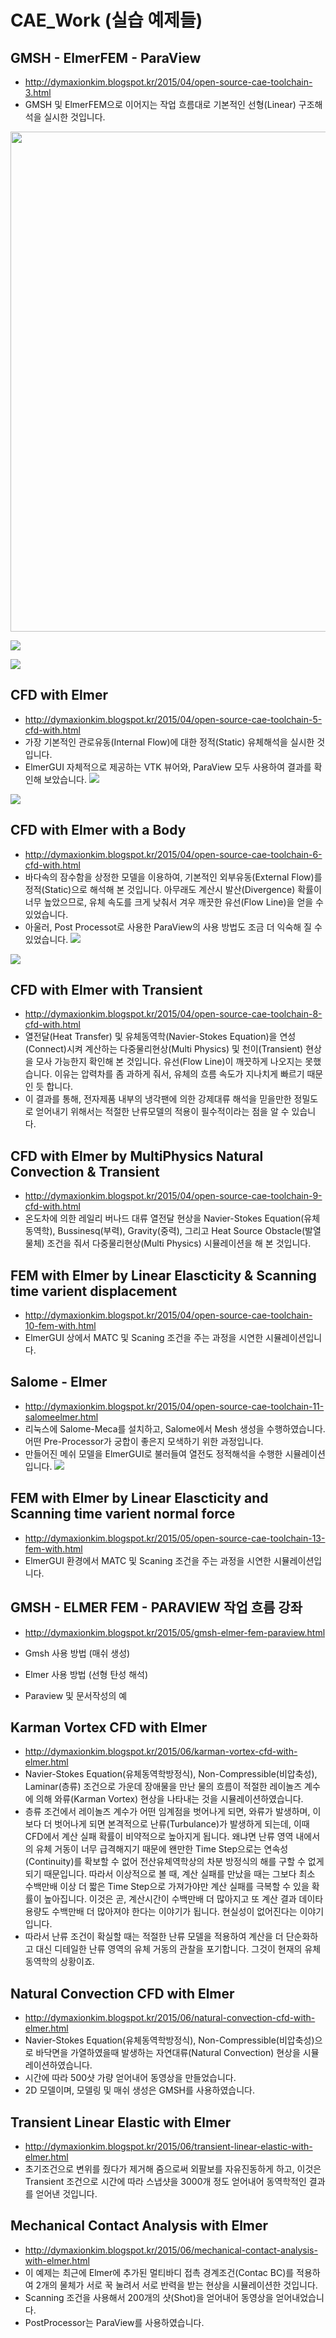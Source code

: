 # CAE_Work (실습 예제들)


## GMSH - ElmerFEM - ParaView
* http://dymaxionkim.blogspot.kr/2015/04/open-source-cae-toolchain-3.html
* GMSH 및 ElmerFEM으로 이어지는 작업 흐름대로 기본적인 선형(Linear) 구조해석을 실시한 것입니다.
<div><img src='http://3.bp.blogspot.com/-7Q4hY-mM6e8/VSr988itROI/AAAAAAAAa6k/SiRorMgRLXY/s1600/20150413_001.png' width=800><br></div>

![](http://1.bp.blogspot.com/-BQfyb-KmKn4/VSr9-j_5ucI/AAAAAAAAa7M/ILI2XLL7Hd0/s1600/20150413_007.png)

![](http://1.bp.blogspot.com/-zXlapsxo8M0/VSr9-5kcaKI/AAAAAAAAa7A/RmBcmcIUxtA/s1600/20150413_008.png)


## CFD with Elmer
* http://dymaxionkim.blogspot.kr/2015/04/open-source-cae-toolchain-5-cfd-with.html
* 가장 기본적인 관로유동(Internal Flow)에 대한 정적(Static) 유체해석을 실시한 것입니다.
* ElmerGUI 자체적으로 제공하는 VTK 뷰어와, ParaView 모두 사용하여 결과를 확인해 보았습니다.
![](http://4.bp.blogspot.com/-qCamyIMvxCg/VTCXj4PtrnI/AAAAAAAAbB4/SC6BdJ_rbyI/s1600/ElmerVTK01.png)

![](http://4.bp.blogspot.com/-yxYBIm7FtnM/VTCbaVUs2GI/AAAAAAAAbCo/cSvldFQ_3UM/s1600/paraview03.png)


## CFD with Elmer with a Body
* http://dymaxionkim.blogspot.kr/2015/04/open-source-cae-toolchain-6-cfd-with.html
* 바다속의 잠수함을 상정한 모델을 이용하여, 기본적인 외부유동(External Flow)를 정적(Static)으로 해석해 본 것입니다.  아무래도 계산시 발산(Divergence) 확률이 너무 높았으므로, 유체 속도를 크게 낮춰서 겨우 깨끗한 유선(Flow Line)을 얻을 수 있었습니다.
* 아울러, Post Processot로 사용한 ParaView의 사용 방법도 조금 더 익숙해 질 수 있었습니다.
![](http://4.bp.blogspot.com/-MqjyrgZV0Yg/VTMRaD2f8zI/AAAAAAAAbE4/DvE7JxMjU7c/s1600/pic14.png)

![](http://1.bp.blogspot.com/-GOjWQZXUnxg/VTQ8xwTfIaI/AAAAAAAAbGs/zdLb-5wql9A/s1600/paraview02.png)



## CFD with Elmer with Transient
* http://dymaxionkim.blogspot.kr/2015/04/open-source-cae-toolchain-8-cfd-with.html
*  열전달(Heat Transfer) 및 유체동역학(Navier-Stokes Equation)을 연성(Connect)시켜 계산하는
다중물리현상(Multi Physics) 및 천이(Transient) 현상을 모사 가능한지 확인해 본 것입니다.  유선(Flow Line)이 깨끗하게 나오지는 못했습니다.  이유는 압력차를 좀 과하게 줘서, 유체의 흐름 속도가 지나치게 빠르기 때문인 듯 합니다.
* 이 결과를 통해, 전자제품 내부의 냉각팬에 의한 강제대류 해석을 믿을만한 정밀도로 얻어내기 위해서는 적절한 난류모델의 적용이 필수적이라는 점을 알 수 있습니다.
[](https://youtu.be/CbpazcU72L4)


## CFD with Elmer by MultiPhysics Natural Convection & Transient
* http://dymaxionkim.blogspot.kr/2015/04/open-source-cae-toolchain-9-cfd-with.html
* 온도차에 의한 레일리 버나드 대류 열전달 현상을 Navier-Stokes Equation(유체동역학), Bussinesq(부력), Gravity(중력), 그리고 Heat Source Obstacle(발열물체) 조건을 줘서 다중물리현상(Multi Physics) 시뮬레이션을 해 본 것입니다.
[](https://youtu.be/Dp6M6J6wAIc)


## FEM with Elmer by Linear Elascticity & Scanning time varient displacement
* http://dymaxionkim.blogspot.kr/2015/04/open-source-cae-toolchain-10-fem-with.html
* ElmerGUI 상에서 MATC 및 Scaning 조건을 주는 과정을 시연한 시뮬레이션입니다.
[](https://youtu.be/czrIwudVzdI)


## Salome - Elmer
* http://dymaxionkim.blogspot.kr/2015/04/open-source-cae-toolchain-11-salomeelmer.html
* 리눅스에 Salome-Meca를 설치하고, Salome에서 Mesh 생성을 수행하였습니다.  어떤 Pre-Processor가 궁합이 좋은지 모색하기 위한 과정입니다.
* 만들어진 메쉬 모델을 ElmerGUI로 불러들여 열전도 정적해석을 수행한 시뮬레이션입니다.
![](http://3.bp.blogspot.com/-yZnZnL017OA/VUHBKDt4q0I/AAAAAAAAbQ0/_HOD6SNTBAY/s1600/%ED%99%94%EB%A9%B4-ElmerVTK%2Bpostprocessor.png)


## FEM with Elmer by Linear Elascticity and Scanning time varient normal force
* http://dymaxionkim.blogspot.kr/2015/05/open-source-cae-toolchain-13-fem-with.html
* ElmerGUI 환경에서 MATC 및 Scaning 조건을 주는 과정을 시연한 시뮬레이션입니다.
[](https://youtu.be/yC13uiLwPlc)



## GMSH - ELMER FEM - PARAVIEW 작업 흐름 강좌
* http://dymaxionkim.blogspot.kr/2015/05/gmsh-elmer-fem-paraview.html

* Gmsh 사용 방법 (매쉬 생성)
[](https://youtu.be/qts-H6novo0)

* Elmer 사용 방법 (선형 탄성 해석)
[](https://youtu.be/NDuQikyDDlg)

* Paraview 및 문서작성의 예
[](https://youtu.be/q_PAZZLYq-4)


## Karman Vortex CFD with Elmer
* http://dymaxionkim.blogspot.kr/2015/06/karman-vortex-cfd-with-elmer.html
* Navier-Stokes Equation(유체동역학방정식), Non-Compressible(비압축성), Laminar(층류) 조건으로 가운데 장애물을 만난 물의 흐름이 적절한 레이놀즈 계수에 의해 와류(Karman Vortex) 현상을 나타내는 것을 시뮬레이션하였습니다.
* 층류 조건에서 레이놀즈 계수가 어떤 임계점을 벗어나게 되면, 와류가 발생하며, 이보다 더 벗어나게 되면 본격적으로 난류(Turbulance)가 발생하게 되는데, 이때 CFD에서 계산 실패 확률이 비약적으로 높아지게 됩니다.  왜냐면 난류 영역 내에서의 유체 거동이 너무 급격해지기 때문에 왠만한 Time Step으로는 연속성(Continuity)를 확보할 수 없어 전산유체역학상의 차분 방정식의 해를 구할 수 없게 되기 때문입니다.  따라서 이상적으로 볼 때, 계산 실패를 만났을 때는 그보다 최소 수백만배 이상 더 짧은 Time Step으로 가져가야만 계산 실패를 극복할 수 있을 확률이 높아집니다.  이것은 곧, 계산시간이 수백만배 더 많아지고 또 계산 결과 데이타 용량도 수백만배 더 많아져야 한다는 이야기가 됩니다.  현실성이 없어진다는 이야기입니다.
* 따라서 난류 조건이 확실할 때는 적절한 난류 모델을 적용하여 계산을 더 단순화하고 대신 디테일한 난류 영역의 유체 거동의 관찰을 포기합니다.  그것이 현재의 유체동역학의 상황이죠.
[](https://youtu.be/nkyaWMNCFlQ)

## Natural Convection CFD with Elmer
* http://dymaxionkim.blogspot.kr/2015/06/natural-convection-cfd-with-elmer.html
* Navier-Stokes Equation(유체동역학방정식), Non-Compressible(비압축성)으로 바닥면을 가열하였을때 발생하는 자연대류(Natural Convection) 현상을 시뮬레이션하였습니다.
* 시간에 따라 500샷 가량 얻어내어 동영상을 만들었습니다.
* 2D 모델이며, 모델링 및 매쉬 생성은 GMSH를 사용하였습니다.
[](https://youtu.be/iA1dHt3BniE)

## Transient Linear Elastic with Elmer
* http://dymaxionkim.blogspot.kr/2015/06/transient-linear-elastic-with-elmer.html
* 초기조건으로 변위를 줬다가 제거해 줌으로써 외팔보를 자유진동하게 하고, 이것은 Transient 조건으로 시간에 따라 스냅샷을 3000개 정도 얻어내어 동역학적인 결과를 얻어낸 것입니다.
[](https://youtu.be/RA9CPvdPU0Y)
[](https://youtu.be/HGqn0NhYFFc)

## Mechanical Contact Analysis with Elmer
* http://dymaxionkim.blogspot.kr/2015/06/mechanical-contact-analysis-with-elmer.html
* 이 예제는 최근에 Elmer에 추가된 멀티바디 접촉 경계조건(Contac BC)를 적용하여 2개의 물체가 서로 꾹 눌려서 서로 반력을 받는 현상을 시뮬레이션한 것입니다.
* Scanning 조건을 사용해서 200개의 샷(Shot)을 얻어내어 동영상을 얻어내었습니다.
* PostProcessor는 ParaView를 사용하였습니다.
[](https://youtu.be/we3vLBMvJ_8)

